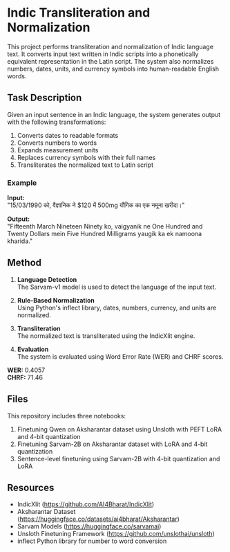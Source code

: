 # Indic Transliteration and Normalization

This project performs transliteration and normalization of Indic language text. It converts input text written in Indic scripts into a phonetically equivalent representation in the Latin script. The system also normalizes numbers, dates, units, and currency symbols into human-readable English words.

## Task Description

Given an input sentence in an Indic language, the system generates output with the following transformations:

1. Converts dates to readable formats  
2. Converts numbers to words  
3. Expands measurement units  
4. Replaces currency symbols with their full names  
5. Transliterates the normalized text to Latin script

### Example

**Input:**  
"15/03/1990 को, वैज्ञानिक ने $120 में 500mg यौगिक का एक नमूना खरीदा।"

**Output:**  
"Fifteenth March Nineteen Ninety ko, vaigyanik ne One Hundred and Twenty Dollars mein Five Hundred Milligrams yaugik ka ek namoona kharida."

## Method

1. **Language Detection**  
   The Sarvam-v1 model is used to detect the language of the input text.

2. **Rule-Based Normalization**  
   Using Python's inflect library, dates, numbers, currency, and units are normalized.

3. **Transliteration**  
   The normalized text is transliterated using the IndicXlit engine.

4. **Evaluation**  
   The system is evaluated using Word Error Rate (WER) and CHRF scores.

**WER:** 0.4057  
**CHRF:** 71.46

## Files

This repository includes three notebooks:

1. Finetuning Qwen on Aksharantar dataset using Unsloth with PEFT LoRA and 4-bit quantization
2. Finetuning Sarvam-2B on Aksharantar dataset with LoRA and 4-bit quantization
3. Sentence-level finetuning using Sarvam-2B with 4-bit quantization and LoRA

## Resources

- IndicXlit (https://github.com/AI4Bharat/IndicXlit)  
- Aksharantar Dataset (https://huggingface.co/datasets/ai4bharat/Aksharantar)  
- Sarvam Models (https://huggingface.co/sarvamai)  
- Unsloth Finetuning Framework (https://github.com/unslothai/unsloth)  
- inflect Python library for number to word conversion
